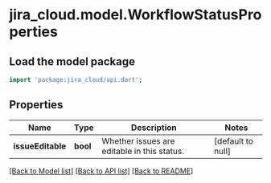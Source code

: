 # jira_cloud.model.WorkflowStatusProperties

## Load the model package
```dart
import 'package:jira_cloud/api.dart';
```

## Properties
Name | Type | Description | Notes
------------ | ------------- | ------------- | -------------
**issueEditable** | **bool** | Whether issues are editable in this status. | [default to null]

[[Back to Model list]](../README.md#documentation-for-models) [[Back to API list]](../README.md#documentation-for-api-endpoints) [[Back to README]](../README.md)



